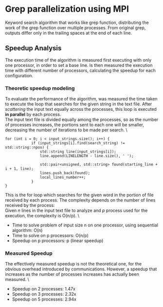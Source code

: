 # Grep parallelization using MPI
Keyword search algorithm that works like grep function, distributing the work of the grep function over multiple processes. From original grep, outputs differ only in the trailing spaces at the end of each line.

## Speedup Analysis
The execution time of the algorithm is measured first executing with only one processor, in order to set a base line. Is then measured the execution time with different number of processors, calculating the speedup for each configuration.

### Theoretic speedup modeling

To evaluate the performance of the algorithm, was measured the time taken to execute the loop that searches for the given string in the text file.
After *scattering* the input text equally across the processes, this loop is executed **in parallel** by each process. \
The input text file is divided equally among the processes, so as the number of processes increases, the portions sent to each one will be smaller, decreasing the number of iterations to be made per search. \

```
for (int i = 0; i < input_strings.size(); i++) {
            if (input_strings[i].find(search_string) != std::string::npos) {
                std::string line(input_strings[i]);
                line.append(LINELENGTH - line.size(), ' ');

                std::pair<unsigned, std::string> found(starting_line + i + 1, line);
                lines.push_back(found);
                local_lines_number++;
            }
}
```
This is the for loop which searches for the given word in the portion of file received by each process. The complexity depends on the number of lines received by the process: \
Given *n* lines in the input text file to analyze and *p* process used for the execution, the complexity is O(n/p). \
* Time to solve problem of input size n on one processor, using sequential algorithm: O(n)
* Time to solve on p processors: O(n/p)
* Speedup on p processors: p (linear speedup)

### Measured Speedup

The effectively measured speedup is not the theoretical one, for the obvious overhead introduced by communications. However, a speedup that increases as the number of processes increases has actually been measured. \

* Speedup on 2 processes: 1.47x
* Speedup on 3 processes: 2.32x
* Speedup on 5 processes: 2.94x
